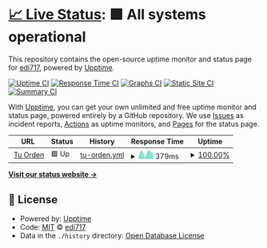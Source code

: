 # [📈 Live Status](https://demo.upptime.js.org): <!--live status--> **🟩 All systems operational**

This repository contains the open-source uptime monitor and status page for [edi717](https://demo.upptime.js.org), powered by [Upptime](https://github.com/upptime/upptime).

[![Uptime CI](https://github.com/edi717/upptime/workflows/Uptime%20CI/badge.svg)](https://github.com/edi717/upptime/actions?query=workflow%3A%22Uptime+CI%22)
[![Response Time CI](https://github.com/edi717/upptime/workflows/Response%20Time%20CI/badge.svg)](https://github.com/edi717/upptime/actions?query=workflow%3A%22Response+Time+CI%22)
[![Graphs CI](https://github.com/edi717/upptime/workflows/Graphs%20CI/badge.svg)](https://github.com/edi717/upptime/actions?query=workflow%3A%22Graphs+CI%22)
[![Static Site CI](https://github.com/edi717/upptime/workflows/Static%20Site%20CI/badge.svg)](https://github.com/edi717/upptime/actions?query=workflow%3A%22Static+Site+CI%22)
[![Summary CI](https://github.com/edi717/upptime/workflows/Summary%20CI/badge.svg)](https://github.com/edi717/upptime/actions?query=workflow%3A%22Summary+CI%22)

With [Upptime](https://upptime.js.org), you can get your own unlimited and free uptime monitor and status page, powered entirely by a GitHub repository. We use [Issues](https://github.com/edi717/upptime/issues) as incident reports, [Actions](https://github.com/edi717/upptime/actions) as uptime monitors, and [Pages](https://demo.upptime.js.org) for the status page.

<!--start: status pages-->
<!-- This summary is generated by Upptime (https://github.com/upptime/upptime) -->
<!-- Do not edit this manually, your changes will be overwritten -->
<!-- prettier-ignore -->
| URL | Status | History | Response Time | Uptime |
| --- | ------ | ------- | ------------- | ------ |
| <img alt="" src="https://favicons.githubusercontent.com/tuorden.com.co" height="13"> [Tu Orden](https://tuorden.com.co) | 🟩 Up | [tu-orden.yml](https://github.com/edi717/upptime/commits/HEAD/history/tu-orden.yml) | <details><summary><img alt="Response time graph" src="./graphs/tu-orden/response-time-week.png" height="20"> 379ms</summary><br><a href="https://edi717.github.io/upptime/history/tu-orden"><img alt="Response time 381" src="https://img.shields.io/endpoint?url=https%3A%2F%2Fraw.githubusercontent.com%2Fedi717%2Fupptime%2FHEAD%2Fapi%2Ftu-orden%2Fresponse-time.json"></a><br><a href="https://edi717.github.io/upptime/history/tu-orden"><img alt="24-hour response time 494" src="https://img.shields.io/endpoint?url=https%3A%2F%2Fraw.githubusercontent.com%2Fedi717%2Fupptime%2FHEAD%2Fapi%2Ftu-orden%2Fresponse-time-day.json"></a><br><a href="https://edi717.github.io/upptime/history/tu-orden"><img alt="7-day response time 379" src="https://img.shields.io/endpoint?url=https%3A%2F%2Fraw.githubusercontent.com%2Fedi717%2Fupptime%2FHEAD%2Fapi%2Ftu-orden%2Fresponse-time-week.json"></a><br><a href="https://edi717.github.io/upptime/history/tu-orden"><img alt="30-day response time 321" src="https://img.shields.io/endpoint?url=https%3A%2F%2Fraw.githubusercontent.com%2Fedi717%2Fupptime%2FHEAD%2Fapi%2Ftu-orden%2Fresponse-time-month.json"></a><br><a href="https://edi717.github.io/upptime/history/tu-orden"><img alt="1-year response time 381" src="https://img.shields.io/endpoint?url=https%3A%2F%2Fraw.githubusercontent.com%2Fedi717%2Fupptime%2FHEAD%2Fapi%2Ftu-orden%2Fresponse-time-year.json"></a></details> | <details><summary><a href="https://edi717.github.io/upptime/history/tu-orden">100.00%</a></summary><a href="https://edi717.github.io/upptime/history/tu-orden"><img alt="All-time uptime 100.00%" src="https://img.shields.io/endpoint?url=https%3A%2F%2Fraw.githubusercontent.com%2Fedi717%2Fupptime%2FHEAD%2Fapi%2Ftu-orden%2Fuptime.json"></a><br><a href="https://edi717.github.io/upptime/history/tu-orden"><img alt="24-hour uptime 100.00%" src="https://img.shields.io/endpoint?url=https%3A%2F%2Fraw.githubusercontent.com%2Fedi717%2Fupptime%2FHEAD%2Fapi%2Ftu-orden%2Fuptime-day.json"></a><br><a href="https://edi717.github.io/upptime/history/tu-orden"><img alt="7-day uptime 100.00%" src="https://img.shields.io/endpoint?url=https%3A%2F%2Fraw.githubusercontent.com%2Fedi717%2Fupptime%2FHEAD%2Fapi%2Ftu-orden%2Fuptime-week.json"></a><br><a href="https://edi717.github.io/upptime/history/tu-orden"><img alt="30-day uptime 100.00%" src="https://img.shields.io/endpoint?url=https%3A%2F%2Fraw.githubusercontent.com%2Fedi717%2Fupptime%2FHEAD%2Fapi%2Ftu-orden%2Fuptime-month.json"></a><br><a href="https://edi717.github.io/upptime/history/tu-orden"><img alt="1-year uptime 100.00%" src="https://img.shields.io/endpoint?url=https%3A%2F%2Fraw.githubusercontent.com%2Fedi717%2Fupptime%2FHEAD%2Fapi%2Ftu-orden%2Fuptime-year.json"></a></details>

<!--end: status pages-->

[**Visit our status website →**](https://demo.upptime.js.org)

## 📄 License

- Powered by: [Upptime](https://github.com/upptime/upptime)
- Code: [MIT](./LICENSE) © [edi717](https://demo.upptime.js.org)
- Data in the `./history` directory: [Open Database License](https://opendatacommons.org/licenses/odbl/1-0/)
